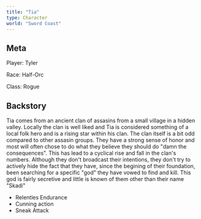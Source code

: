 ```yaml
---
title: "Tia"
type: Character
world: "Sword Coast"
---
```


## Meta
Player: Tyler

Race: Half-Orc

Class: Rogue

## Backstory

Tia comes from an ancient clan of assasins from a small village in a hidden valley. Locally the clan is well liked and Tia is considered something of a local folk hero and is a rising star within his clan. The clan itself is a bit odd compared to other assasin groups. They have a strong sense of honor and most will often chose to do what they believe they should do "damn the consequences". This has lead to a cyclical rise and fall in the clan's numbers. Although they don't broadcast their intentions, they don't try to actively hide the fact that they have, since the begining of their foundation, been searching for a specific "god" they have vowed to find and kill. This god is fairly secretive and little is known of them other than their name "Skadi"

- Relentles Endurance
- Cunning action
- Sneak Attack



